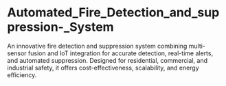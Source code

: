 # Automated_Fire_Detection_and_suppression-_System
An innovative fire detection and suppression system combining multi-sensor fusion and IoT integration for accurate detection, real-time alerts, and automated suppression. Designed for residential, commercial, and industrial safety, it offers cost-effectiveness, scalability, and energy efficiency.

